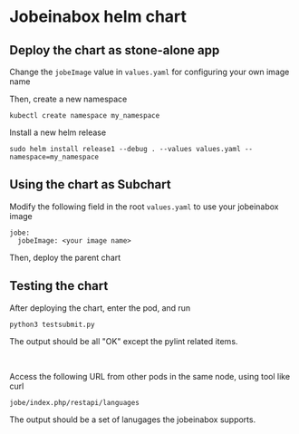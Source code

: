 # Jobeinabox helm chart


## Deploy the chart as stone-alone app

Change the `jobeImage` value in `values.yaml` for configuring your own image name

Then, create a new namespace
```
kubectl create namespace my_namespace
```
Install a new helm release
```
sudo helm install release1 --debug . --values values.yaml --namespace=my_namespace
```

## Using the chart as Subchart

Modify the following field in the root `values.yaml` to use your jobeinabox image
```
jobe:
  jobeImage: <your image name>
```
Then, deploy the parent chart

## Testing the chart
After deploying the chart, enter the pod, and run
```
python3 testsubmit.py
```
The output should be all "OK" except the pylint related items.

<br>

Access the following URL from other pods in the same node, using tool like curl
 ```
jobe/index.php/restapi/languages
 ```
The output should be a set of lanugages the jobeinabox supports.















